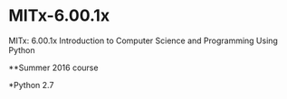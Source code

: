 # MITx-6.00.1x
MITx: 6.00.1x Introduction to Computer Science and Programming Using Python

**Summer 2016 course

*Python 2.7 
